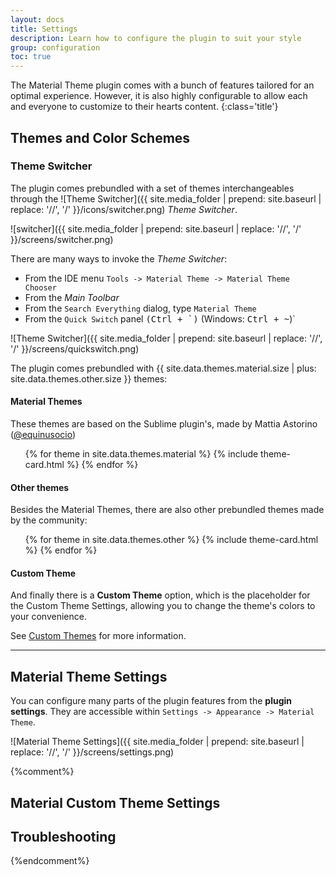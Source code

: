 ```yaml
---
layout: docs
title: Settings
description: Learn how to configure the plugin to suit your style
group: configuration
toc: true
---
```


The Material Theme plugin comes with a bunch of features tailored for an optimal experience. However, it is also highly configurable to
allow each and everyone to customize to their hearts content.
{:class='title'}

## Themes and Color Schemes

### Theme Switcher

The plugin comes prebundled with a set of themes interchangeables through the
![Theme Switcher]({{ site.media_folder | prepend: site.baseurl | replace: '//', '/' }}/icons/switcher.png) *Theme Switcher*.

![switcher]({{ site.media_folder | prepend: site.baseurl | replace: '//', '/' }}/screens/switcher.png)

There are many ways to invoke the *Theme Switcher*:
- From the IDE menu `Tools -> Material Theme -> Material Theme Chooser`
- From the _Main Toolbar_
- From the `Search Everything` dialog, type `Material Theme`
- From the `Quick Switch` panel <kbd>(Ctrl + \`)</kbd> (Windows: <kbd>Ctrl + ~</kbd>)`

![Theme Switcher]({{ site.media_folder | prepend: site.baseurl | replace: '//', '/' }}/screens/quickswitch.png)

The plugin comes prebundled with {{ site.data.themes.material.size | plus: site.data.themes.other.size }} themes:

#### Material Themes

These themes are based on the Sublime plugin's, made by Mattia Astorino ([@equinusocio](https://github.com/equinusocio))

<ul class="theme-cards">
{% for theme in site.data.themes.material %}
  {% include theme-card.html %}
{% endfor %}
</ul>

#### Other themes

Besides the Material Themes, there are also other prebundled themes made by the community:

<ul class="theme-cards">
{% for theme in site.data.themes.other %}
  {% include theme-card.html %}
{% endfor %}
</ul>

#### Custom Theme

And finally there is a **Custom Theme** option, which is the placeholder for the Custom Theme Settings, allowing you
to change the theme's colors to your convenience.

See [Custom Themes](/docs/custom-themes) for more information.

----------
## Material Theme Settings

You can configure many parts of the plugin features from the **plugin settings**. They are accessible within `Settings
-> Appearance -> Material Theme`.

![Material Theme Settings]({{ site.media_folder | prepend: site.baseurl | replace: '//', '/' }}/screens/settings.png)


{%comment%}
## Material Custom Theme Settings

## Troubleshooting
{%endcomment%}
